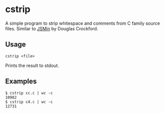 cstrip
======

A simple program to strip whitespace and comments from C family source files. Similar to [JSMin](http://www.crockford.com/javascript/jsmin.html) by Douglas Crockford.

Usage
-----

    cstrip <file>
    
Prints the result to stdout.

Examples
--------

    $ cstrip cc.c | wc -c
    10982
    $ cstrip c4.c | wc -c
    12731
